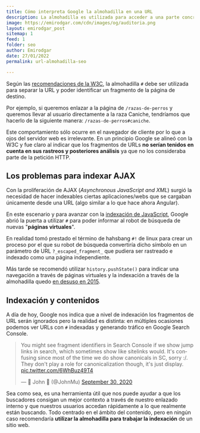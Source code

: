 ```yaml
---
title: Cómo interpreta Google la almohadilla en una URL
description: La almohadilla es utilizada para acceder a una parte concreta de la página web.
image: https://emirodgar.com/cdn/images/og/auditoria.png
layout: emirodgar_post
sitemap: 1
feed: 1
folder: seo
author: Emirodgar
date: 27/01/2022
permalink: url-almohadilla-seo

---
```


Según las [recomendaciones de la W3C](https://www.w3.org/Addressing/URL/4_URI_Recommentations.html), la almohadilla `#` debe ser utilizada para separar la URL y poder identificar un fragmento de la página de destino.

Por ejemplo, si queremos enlazar a la página de `/razas-de-perros` y queremos llevar al usuario directamente a la raza Caniche, tendríamos que hacerlo de la siguiente manera: `/razas-de-perros#caniche`.

Este comportamiento sólo ocurre en el navegador de cliente por lo que a ojos del servidor web es irrelevante. En un principio Google se alineó con la W3C y fue claro al indicar que los fragmentos de URLs **no serían tenidos en cuenta en sus rastreos y posteriores análisis** ya que no los consideraba parte de la petición HTTP.

## Los problemas para indexar AJAX

Con la proliferación de AJAX (*Asynchronous JavaScript and XML*) surgió la necesidad de hacer indexables ciertas aplicaciones/webs que se cargaban únicamente desde una URL (algo similar a lo que hace ahora Angular).

En este escenario y para avanzar con la [indexación de JavaScript](https://developers.google.com/search/docs/advanced/javascript/javascript-seo-basics), Google abrió la puerta a utilizar `#` para poder informar al robot de búsqueda de nuevas "**páginas virtuales**".

En realidad tomó prestado el término de hahsbang `#!` de linux para crear un proceso por el que su robot de búsqueda convertiría dicho símbolo en un parámetro de URL `?_escaped_fragment_` que pudiera ser rastreado e indexado como una página independiente.

Más tarde se recomendó utilizar `history.pushState()` para indicar una navegación a través de páginas virtuales y la indexación a través de la almohadilla quedo [en desuso en 2015](https://developers.google.com/search/blog/2015/10/deprecating-our-ajax-crawling-scheme).

## Indexación y contenidos

A día de hoy, Google nos indica que a nivel de indexación los fragmentos de URL serán ignorados pero la realidad es distinta: en múltiples ocasiones podemos ver URLs con `#` indexadas y generando tráfico en Google Search Console.

<blockquote class="twitter-tweet"><p lang="en" dir="ltr">You might see fragment identifiers in Search Console if we show jump links in search, which sometimes show like sitelinks would. It&#39;s confusing since most of the time we do show canonicals in SC, sorry :/. They don&#39;t play a role for canonicalization though, it&#39;s just display. <a href="https://t.co/6WhBuz49T4">pic.twitter.com/6WhBuz49T4</a></p>&mdash; 🍌 John 🍌 (@JohnMu) <a href="https://twitter.com/JohnMu/status/1311419771871731712?ref_src=twsrc%5Etfw">September 30, 2020</a></blockquote> <script async src="https://platform.twitter.com/widgets.js" charset="utf-8"></script>

Sea como sea, es una herramienta útil que nos puede ayudar a que los buscadores consigan un mejor contexto a través de nuestro enlazado interno y que nuestros usuarios accedan rápidamente a lo que realmente están buscando. Todo centrado en el ámbito del contenido, pero en ningún caso recomendaría **utilizar la almohadilla para trabajar la indexación** de un sitio web. 




<!--stackedit_data:
eyJoaXN0b3J5IjpbLTgyNDI1NTQwMyw5ODk0NzAxLDc2ODAxOT
g2OSwxMDYwNDYzODkzLC0xMjcxNTE4NDQ1XX0=
-->